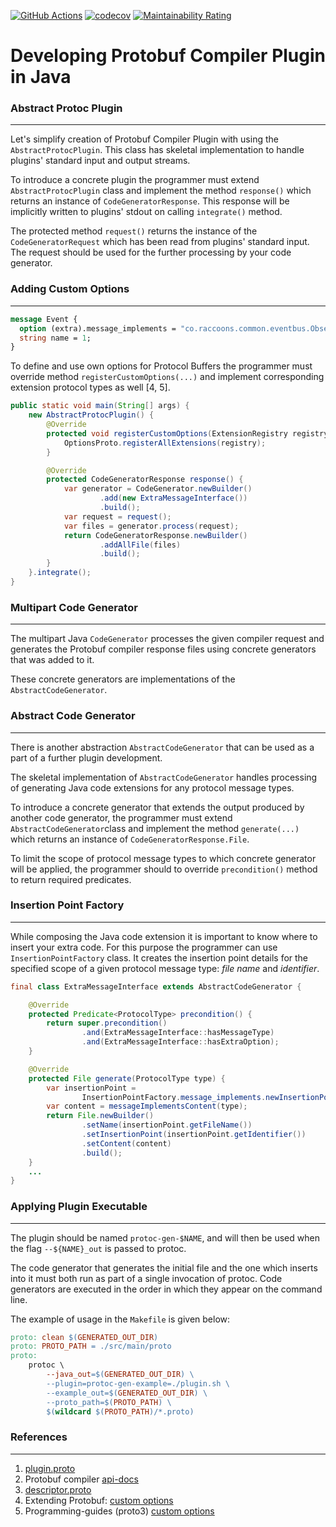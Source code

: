 [![GitHub Actions](https://github.com/raccoons-co/abstract-protobuf-plugin/actions/workflows/maven.yml/badge.svg)](https://github.com/raccoons-co/jru-telegrambot/actions)
[![codecov](https://codecov.io/gh/raccoons-co/abstract-protobuf-plugin/graph/badge.svg?token=y9xaNeJ4Lz)](https://codecov.io/gh/raccoons-co/abstract-protobuf-plugin)
[![Maintainability Rating](https://sonarcloud.io/api/project_badges/measure?project=raccoons-co_abstract-protobuf-plugin&metric=sqale_rating)](https://sonarcloud.io/summary/new_code?id=raccoons-co_abstract-protobuf-plugin)

# Developing Protobuf Compiler Plugin in Java

### Abstract Protoc Plugin
___

Let's simplify creation of Protobuf Compiler Plugin with using the
`AbstractProtocPlugin`. This class has skeletal implementation to handle
plugins' standard input and output streams.

To introduce a concrete plugin the programmer must extend `AbstractProtocPlugin`
class and implement the method `response()` which returns an instance of 
`CodeGeneratorResponse`. This response will be implicitly written to plugins'
stdout on calling `integrate()` method.

The protected method `request()` returns the instance of the 
`CodeGeneratorRequest` which has been read from plugins' standard input.
The request should be used for the further processing by your code generator.

### Adding Custom Options
___

``` Protobuf
message Event {
  option (extra).message_implements = "co.raccoons.common.eventbus.Observable";
  string name = 1;
}
```

To define and use own options for Protocol Buffers the programmer must override 
method `registerCustomOptions(...)` and  implement corresponding extension 
protocol types as well [4, 5].

``` Java
public static void main(String[] args) {
    new AbstractProtocPlugin() {
        @Override
        protected void registerCustomOptions(ExtensionRegistry registry) {
            OptionsProto.registerAllExtensions(registry);
        }

        @Override
        protected CodeGeneratorResponse response() {
            var generator = CodeGenerator.newBuilder()
                    .add(new ExtraMessageInterface())
                    .build();
            var request = request();
            var files = generator.process(request);
            return CodeGeneratorResponse.newBuilder()
                    .addAllFile(files)
                    .build();
        }
    }.integrate();
}
```

### Multipart Code Generator
___

The multipart Java `CodeGenerator` processes the given compiler request and 
generates the Protobuf compiler response files using concrete generators that 
was added to it.

These concrete generators are implementations of the `AbstractCodeGenerator`.

### Abstract Code Generator
___

There is another abstraction `AbstractCodeGenerator` that can be used as a part 
of a further plugin development.

The skeletal implementation of `AbstractCodeGenerator` handles processing of
generating Java code extensions for any protocol message types.

To introduce a concrete generator that extends the output produced by another 
code generator, the programmer must extend `AbstractCodeGenerator`class and 
implement the method `generate(...)` which returns an instance of
`CodeGeneratorResponse.File`.

To limit the scope of protocol message types to which concrete generator will
be applied, the programmer should to override `precondition()` method to return
required predicates.

### Insertion Point Factory
___

While composing the Java code extension it is important to know where to insert
your extra code. For this purpose the programmer can use `InsertionPointFactory`
class. It creates the insertion point details for the specified scope of a given 
protocol message type: *file name* and *identifier*.

``` Java
final class ExtraMessageInterface extends AbstractCodeGenerator {

    @Override
    protected Predicate<ProtocolType> precondition() {
        return super.precondition()
                .and(ExtraMessageInterface::hasMessageType)
                .and(ExtraMessageInterface::hasExtraOption);
    }

    @Override
    protected File generate(ProtocolType type) {
        var insertionPoint =
                InsertionPointFactory.message_implements.newInsertionPoint(type);
        var content = messageImplementsContent(type);
        return File.newBuilder()
                .setName(insertionPoint.getFileName())
                .setInsertionPoint(insertionPoint.getIdentifier())
                .setContent(content)
                .build();
    }
    ...
}
```

### Applying Plugin Executable

---

The plugin should be named `protoc-gen-$NAME`, and will then be used when the
flag `--${NAME}_out` is passed to protoc.

The code generator that generates 
the initial file and the one which inserts into it must both run as part of 
a single invocation of protoc. Code generators are executed in the order in 
which they appear on the command line.

The example of usage in the `Makefile` is given below:

~~~ Makefile
proto: clean $(GENERATED_OUT_DIR)
proto: PROTO_PATH = ./src/main/proto
proto:
    protoc \
        --java_out=$(GENERATED_OUT_DIR) \
        --plugin=protoc-gen-example=./plugin.sh \
        --example_out=$(GENERATED_OUT_DIR) \
        --proto_path=$(PROTO_PATH) \
        $(wildcard $(PROTO_PATH)/*.proto)
~~~

### References

---

1. [plugin.proto](https://github.com/protocolbuffers/protobuf/blob/main/src/google/protobuf/compiler/plugin.proto)
2. Protobuf compiler [api-docs](https://protobuf.dev/reference/java/api-docs/com/google/protobuf/compiler/package-summary.html)
3. [descriptor.proto](https://github.com/protocolbuffers/protobuf/blob/main/src/google/protobuf/descriptor.proto)
4. Extending Protobuf: [custom options](https://giorgio.azzinna.ro/2017/07/extending-protobuf-custom-options/)
5. Programming-guides (proto3) [custom options](https://protobuf.dev/programming-guides/proto3/#customoptions)